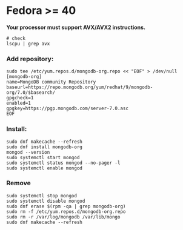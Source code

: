 # Fedora >= 40

**Your processor must support AVX/AVX2 instructions.**
```shell
# check
lscpu | grep avx
```

### Add repository:

```shell
sudo tee /etc/yum.repos.d/mongodb-org.repo << "EOF" > /dev/null
[mongodb-org]
name=MongoDB community Repository
baseurl=https://repo.mongodb.org/yum/redhat/9/mongodb-org/7.0/$basearch/
gpgcheck=1
enabled=1
gpgkey=https://pgp.mongodb.com/server-7.0.asc
EOF
```

### Install:

```shell
sudo dnf makecache --refresh
sudo dnf install mongodb-org
mongod --version
sudo systemctl start mongod
sudo systemctl status mongod --no-pager -l
sudo systemctl enable mongod
```

### Remove

```shell
sudo systemctl stop mongod
sudo systemctl disable mongod
sudo dnf erase $(rpm -qa | grep mongodb-org)
sudo rm -f /etc/yum.repos.d/mongodb-org.repo
sudo rm -r /var/log/mongodb /var/lib/mongo
sudo dnf makecache --refresh
```

